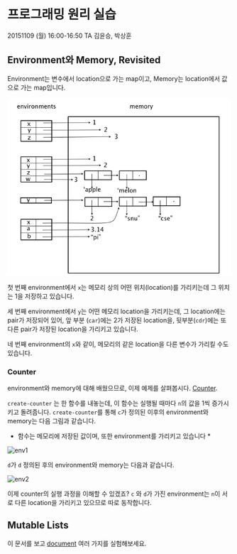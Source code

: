 # 프로그래밍 원리 실습 #

20151109 (월) 16:00-16:50
TA 김윤승, 박상훈

## Environment와 Memory, Revisited ##

Environment는 변수에서 location으로 가는 map이고, Memory는 location에서 값으로 가는 map입니다. 


![env-mem](fig-env-mem.png)

첫 번째 environment에서 `x`는 메모리 상의 어떤 위치(location)를 가리키는데 그 위치는 1을 저장하고 있습니다.

세 번째 environment에서 `y`는 어떤 메모리 location을 가리키는데, 그 location에는 pair가 저장되어 있어, 앞 부분 (`car`)에는 2가 저장된 location을, 뒷부분(`cdr`)에는 또 다른 pair가 저장된 location을 가리키고 있습니다.

네 번째 environment의 `x`와 같이, 메모리의 같은 location을 다른 변수가 가리킬 수도 있습니다.

### Counter ###

environment와 memory에 대해 배웠으므로, 이제 예제를 살펴봅시다. [Counter](counter.rkt).

```create-counter``` 는 한 함수를 내놓는데, 이 함수는 실행될 때마다 `n`의 값을 1씩 증가시키고 돌려줍니다. `create-counter`를 통해 `c`가 정의된 이후의 environment와 memory는 다음 그림과 같습니다.

* 함수는 메모리에 저장된 값이며, 또한 environment를 가리키고 있습니다 *

![env1](env1.png)

`d`가 ```d``` 정의된 후의 environment와 memory는 다음과 같습니다.

![env2](env2.png)

이제 counter의 실행 과정을 이해할 수 있겠죠?
```c``` 와 ```d```가 가진 environment는 ```n```이 서로 다른 location을 가리키고 있으므로 따로 동작합니다.

## Mutable Lists ##

이 문서를 보고 
[document](http://docs.racket-lang.org/reference/mpairs.html) 여러 가지를 실험해보세요.
